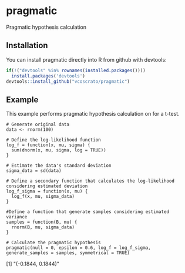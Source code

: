# pragmatic
Pragmatic hypothesis calculation

## Installation

You can install pragmatic directly into R from github with devtools:

``` r
if(!("devtools" %in% rownames(installed.packages())))
  install.packages('devtools')
devtools::install_github("vcoscrato/pragmatic")
```

## Example
This example performs pragmatic hypothesis calculation on for a t-test.

```{r}
# Generate original data
data <- rnorm(100)

# Define the log-likelihood function
log_f = function(x, mu, sigma) {
  sum(dnorm(x, mu, sigma, log = TRUE))
}

# Estimate the data's standard deviation
sigma_data = sd(data)

# Define a secondary function that calculates the log-likelihood considering estimated deviation
log_f_sigma = function(x, mu) {
  log_f(x, mu, sigma_data)
}

#Define a function that generate samples considering estimated variance
samples = function(B, mu) {
  rnorm(B, mu, sigma_data)
}

# Calculate the pragmatic hypothesis
pragmatic(null = 0, epsilon = 0.6, log_f = log_f_sigma, generate_samples = samples, symmetrical = TRUE)
```

[1] "(-0.1844, 0.1844)"
